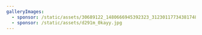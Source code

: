 ```yaml
---
galleryImages:
  - sponsor: /static/assets/30689122_1480666945392323_3123011773438174874_n.jpg
  - sponsor: /static/assets/d291m_0kayy.jpg
---
```


